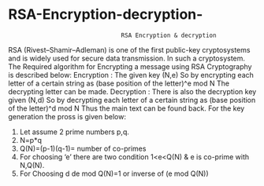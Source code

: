 # RSA-Encryption-decryption-
                                    RSA Encryption & decryption 
RSA (Rivest–Shamir–Adleman) is one of the first public-key cryptosystems and is widely used for secure data transmission. In such a cryptosystem. The Required algorithm for Encrypting a message using RSA Cryptography is described below:
Encryption :
The given key (N,e)
So by encrypting each letter of a certain string as 
(base position of the letter)^e mod N 
The decrypting letter can be made.
Decryption :
There is also the decryption key given (N,d)
 So by decrypting each letter of a certain string as 
	 (base position of the letter)^d mod N
Thus the main text can be found back.
For the key generation the pross is given below:
1.	Let assume 2 prime numbers p,q.
2.	N=p*q
3.	Q(N)=(p-1)(q-1)= number of co-primes
4.	For choosing ‘e’ there are two condition 1<e<Q(N) & e is co-prime with N,Q(N).
5.	For Choosing d
    de mod Q(N)=1 or inverse of (e mod Q(N))  
